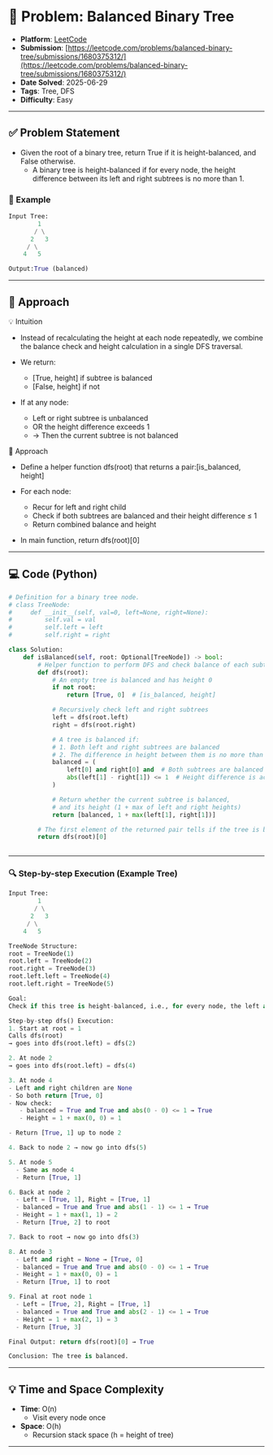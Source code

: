 # 🧲 Problem: Balanced Binary Tree

- **Platform**: [LeetCode](https://leetcode.com/problems/balanced-binary-tree/description/)
- **Submission**: [https://leetcode.com/problems/balanced-binary-tree/submissions/1680375312/](https://leetcode.com/problems/balanced-binary-tree/submissions/1680375312/)
- **Date Solved**: 2025-06-29
- **Tags**: Tree, DFS
- **Difficulty**: Easy

---

## ✅ Problem Statement
- Given the root of a binary tree, return True if it is height-balanced, and False otherwise.
    - A binary tree is height-balanced if for every node, the height difference between its left and right subtrees is no more than 1.
### 📌 Example
```python
Input Tree:
        1
       / \
      2   3
     / \
    4   5

Output:True (balanced)
```
---

## 🚀 Approach
💡 Intuition
- Instead of recalculating the height at each node repeatedly, we combine the balance check and height calculation in a single DFS traversal.
- We return:
   - [True, height] if subtree is balanced
   - [False, height] if not

- If at any node:
   - Left or right subtree is unbalanced
   - OR the height difference exceeds 1
   - → Then the current subtree is not balanced

👣 Approach
- Define a helper function dfs(root) that returns a pair:[is_balanced, height]
- For each node:
   - Recur for left and right child
   - Check if both subtrees are balanced and their height difference ≤ 1
   - Return combined balance and height

- In main function, return dfs(root)[0]

---

## 💻 Code (Python)

```python
# Definition for a binary tree node.
# class TreeNode:
#     def __init__(self, val=0, left=None, right=None):
#         self.val = val
#         self.left = left
#         self.right = right

class Solution:
    def isBalanced(self, root: Optional[TreeNode]) -> bool:
        # Helper function to perform DFS and check balance of each subtree
        def dfs(root):
            # An empty tree is balanced and has height 0
            if not root:
                return [True, 0]  # [is_balanced, height]

            # Recursively check left and right subtrees
            left = dfs(root.left)
            right = dfs(root.right)

            # A tree is balanced if:
            # 1. Both left and right subtrees are balanced
            # 2. The difference in height between them is no more than 1
            balanced = (
                left[0] and right[0] and  # Both subtrees are balanced
                abs(left[1] - right[1]) <= 1  # Height difference is acceptable
            )

            # Return whether the current subtree is balanced,
            # and its height (1 + max of left and right heights)
            return [balanced, 1 + max(left[1], right[1])]

        # The first element of the returned pair tells if the tree is balanced
        return dfs(root)[0]
                       
```
---
### 🔍 Step-by-step Execution (Example Tree)
```python
Input Tree:
        1
       / \
      2   3
     / \
    4   5

TreeNode Structure:
root = TreeNode(1)
root.left = TreeNode(2)
root.right = TreeNode(3)
root.left.left = TreeNode(4)
root.left.right = TreeNode(5)

Goal:
Check if this tree is height-balanced, i.e., for every node, the left and right subtree heights differ by no more than 1.

Step-by-step dfs() Execution:
1. Start at root = 1
Calls dfs(root)
→ goes into dfs(root.left) = dfs(2)

2. At node 2
→ goes into dfs(root.left) = dfs(4)

3. At node 4
- Left and right children are None
- So both return [True, 0]
- Now check:
   - balanced = True and True and abs(0 - 0) <= 1 → True
   - Height = 1 + max(0, 0) = 1

- Return [True, 1] up to node 2

4. Back to node 2 → now go into dfs(5)

5. At node 5
  - Same as node 4
  - Return [True, 1]

6. Back at node 2
  - Left = [True, 1], Right = [True, 1]
  - balanced = True and True and abs(1 - 1) <= 1 → True
  - Height = 1 + max(1, 1) = 2
  - Return [True, 2] to root

7. Back to root → now go into dfs(3)

8. At node 3
  - Left and right = None → [True, 0]
  - balanced = True and True and abs(0 - 0) <= 1 → True
  - Height = 1 + max(0, 0) = 1
  - Return [True, 1] to root

9. Final at root node 1
  - Left = [True, 2], Right = [True, 1]
  - balanced = True and True and abs(2 - 1) <= 1 → True
  - Height = 1 + max(2, 1) = 3
  - Return [True, 3]

Final Output: return dfs(root)[0] → True

Conclusion: The tree is balanced.

```
---

## 💡 Time and Space Complexity
- **Time**: O(n)
    - Visit every node once
- **Space**: O(h)
    - Recursion stack space (h = height of tree)

---
